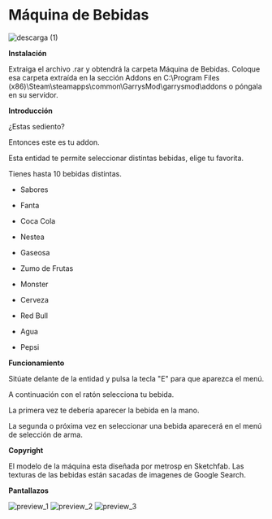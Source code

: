 # Máquina de Bebidas

![descarga (1)](https://user-images.githubusercontent.com/121838282/220327124-3c1e1a80-9ce5-49f8-b12f-583d6827c794.jpg)


**Instalación**

Extraiga el archivo .rar y obtendrá la carpeta Máquina de Bebidas. Coloque esa carpeta extraída en la sección Addons en C:\Program Files (x86)\Steam\steamapps\common\GarrysMod\garrysmod\addons o póngala en su servidor.

**Introducción**

¿Estas sediento?

Entonces este es tu addon.

Esta entidad te permite seleccionar distintas bebidas, elige tu favorita.

Tienes hasta 10 bebidas distintas.

* Sabores

* Fanta

* Coca Cola

* Nestea

* Gaseosa

* Zumo de Frutas

* Monster

* Cerveza

* Red Bull

* Agua

* Pepsi

**Funcionamiento**

Sitúate delante de la entidad y pulsa la tecla "E" para que aparezca el menú.

A continuación con el ratón selecciona tu bebida.

La primera vez te debería aparecer la bebida en la mano.

La segunda o próxima vez en seleccionar una bebida aparecerá en el menú de selección de arma.

**Copyright**

El modelo de la máquina esta diseñada por metrosp en Sketchfab.
Las texturas de las bebidas están sacadas de imagenes de Google Search.

**Pantallazos**

![preview_1](https://user-images.githubusercontent.com/121838282/220327241-de431b68-143c-4f43-8faf-aeb675642c80.png)
![preview_2](https://user-images.githubusercontent.com/121838282/220327305-6fc5a90a-792d-46c7-b671-f58cb172c76a.png)
![preview_3](https://user-images.githubusercontent.com/121838282/220327332-ff68cd63-c6da-44bd-8ed7-2f358153eea2.png)

